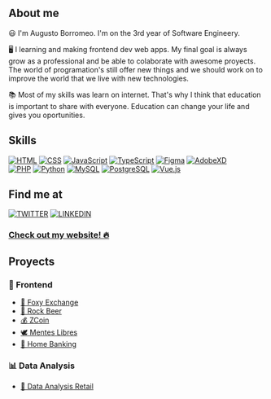 
<!--
**augustobor/augustobor** is a ✨ _special_ ✨ repository because its `README.md` (this file) appears on your GitHub profile.

Here are some ideas to get you started:

- 🔭 I’m currently working on ...
- 🌱 I’m currently learning ...
- 👯 I’m looking to collaborate on ...
- 🤔 I’m looking for help with ...
- 💬 Ask me about ...
- 📫 How to reach me: ...
- 😄 Pronouns: ...
- ⚡ Fun fact: ...
-->

## About me

😃 I'm Augusto Borromeo. I'm on the 3rd year of Software Engineery.

🖥️ I learning and making frontend dev web apps. My final goal is always grow as a professional and be able to colaborate with awesome proyects. The world of programation's still offer new things and we should work on to improve the world that we live with new technologies.

📚 Most of my skills was learn on internet. That's why I think that education is important to share with everyone. Education can change your life and gives you oportunities.


## Skills

[![HTML](https://img.shields.io/badge/html-E34C26?style=for-the-badge&logo=html5&logoColor=F06529&labelColor=000000)]()
[![CSS](https://img.shields.io/badge/css-66D3FA?style=for-the-badge&logo=css3&logoColor=3C99DC&labelColor=D5F3FE)]()
[![JavaScript](https://img.shields.io/badge/JavaScript-F0DB4F?style=for-the-badge&logo=javascript&logoColor=F7DF1E&labelColor=323330)]()
[![TypeScript](https://img.shields.io/badge/TypeScript-007ACC?style=for-the-badge&logo=typescript&logoColor=007ACC&labelColor=FAFAFA)]()
[![Figma](https://img.shields.io/badge/figma-CB3234?style=for-the-badge&logo=figma&logoColor=CB3234&labelColor=101010)]() 
[![AdobeXD](https://img.shields.io/badge/adobeXD-2E001F?style=for-the-badge&logo=adobeXD&logoColor=2E001F&labelColor=FF26BE)]() 
</br>
[![PHP](https://img.shields.io/badge/php-474A8A?style=for-the-badge&logo=php&logoColor=787CB5&labelColor=000000)]()
[![Python](https://img.shields.io/badge/python-0A497B?style=for-the-badge&logo=python&logoColor=FFD43A&labelColor=326897)]()
[![MySQL](https://img.shields.io/badge/MySQL-00758F?style=for-the-badge&logo=mysql&logoColor=F29111&labelColor=323330)]()
[![PostgreSQL](https://img.shields.io/badge/PostgreSQL-101010?style=for-the-badge&logo=postgresql&logoColor=FAFAFA&labelColor=2F6190)]()
[![Vue.js](https://img.shields.io/badge/vue.js-101010?style=for-the-badge&logo=vue.js&logoColor=35495E&labelColor=42B883)]()
<br/>

## Find me at

[![TWITTER](https://img.shields.io/badge/@Augus_dev-00ACEE?style=for-the-badge&logo=twitter&logoColor=00ACEE&labelColor=101010)]()
[![LINKEDIN](https://img.shields.io/badge/Augusto%20Borromeo-0E76A8?style=for-the-badge&logo=linkedin&logoColor=0E76A8&labelColor=101010)]()

### <a href="https://augusdev.vercel.app/" target="blank">Check out my website! 🔥</a>

## Proyects

### 🎨 Frontend
- <a href="https://github.com/augustobor/Foxy-Exchange">🦊 Foxy Exchange</a>
- <a href="https://github.com/augustobor/RockBeer">🍺 Rock Beer</a>
- <a href="https://github.com/augustobor/ZCoin">💰 ZCoin</a>
- <a href="https://github.com/augustobor/menteslibres">🕊 Mentes Libres</a>
- <a href="https://github.com/augustobor/homeBanking.php">🏦 Home Banking</a>

### 📊 Data Analysis
- <a href="https://github.com/augustobor/datanalysis-retail">🛒 Data Analysis Retail</a>
